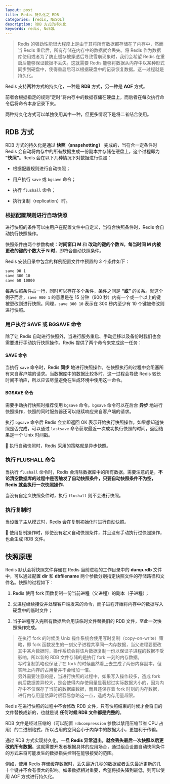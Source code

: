 ```yaml
---
layout: post
title: Redis 持久化之 RDB
categories: [redis, NoSQL]
description: RDB 方式的持久化
keywords: redis, NoSQL
---
```


> Redis 的强劲性能很大程度上是由于其将所有数据都存储在了内存中，然而当 Redis 重启后，所有存储在内存中的数据就会丢失。将 Redis 作为数据库使用或者为了防止缓存被穿透后导致雪崩现象时，我们会希望 Redis 在重启后能够保证数据不丢失。这就需要 Redis 能够将数据从内存中以某种形式同步到硬盘中，使得重启后可以根据硬盘中的记录恢复数据。这一过程就是持久化。

Redis 支持两种方式的持久化，一种是 **RDB** 方式，另一种是 **AOF** 方式。

前者会根据指定的规则“定时”将内存中的数据存储在硬盘上，而后者在每次执行命令后将命令本身记录下来。

两种持久化方式可以单独使用其中一种，但更多情况下是将二者结合使用。

## RDB 方式

RDB 方式的持久化是通过 **快照（snapshotting）** 完成的，当符合一定条件时 Redis 会自动将内存中的所有数据生成一份副本并存储在硬盘上，这个过程即为 **"快照"**。Redis 会在以下几种情况下对数据进行快照：

* 根据配置规则进行自动快照；

* 用户执行 `save` 或 `bgsave` 命令；

* 执行 `flushall` 命令；

* 执行复制（replication）时。

### 根据配置规则进行自动快照

进行快照的条件可以由用户在配置文件中自定义，当符合快照条件时，Redis 会自动执行快照操作。

快照条件由两个参数构成：**时间窗口 M** 和 **改动的键的个数 N**。**每当时间 M 内被更改的键的个数大于 N 时**，即符合自动快照条件。

Redis 安装目录中包含的样例配置文件中预置的 3 个条件如下：

```bash
save 90 1
save 300 10
save 60 10000
```

每条快照条件占一行，同时可以存在多个条件，条件之间是 **“或”** 的关系。就这个例子而言，`save 900 1` 的意思是在 15 分钟（900 秒）内有一个或一个以上的键被更改则进行快照。同理，`save 300 10` 表示在 300 秒内至少有 10 个键被修改则进行快照。

### 用户执行 SAVE 或 BGSAVE 命令

除了让 Redis 自动进行快照外，当进行服务重启、手动迁移以及备份时我们也会需要进行手动执行快照操作。Redis 提供了两个命令来完成这一任务：

#### SAVE 命令

当执行 `save` 命令时，Redis **同步** 地进行快照操作，在快照执行的过程中会阻塞所有来自客户端的请求。当数据库中的数据比较多时，这一过程会导致 Redis 较长时间不响应，所以应该尽量避免在生成环境中使用这一命令。

#### BGSAVE 命令

需要手动执行快照时推荐使用 `bgsave` 命令。`bgsave` 命令可以在后台 **异步** 地进行快照操作，快照的同时服务器还可以继续响应来自客户端的请求。

执行 `bgsave` 命令后 Redis 会立即返回 OK 表示开始执行快照操作，如果想知道快照是否完成，可以通过 `lastsave` 命令获取最近一次成功执行快照的时间，返回结果是一个 Unix 时间戳。

:memo: 执行自动快照时，Redis 采用的策略就是异步快照。

### 执行 FLUSHALL 命令

当执行 `flushall` 命令时，Redis 会清除数据库中的所有数据。需要注意的是，**不论清空数据库的过程中是否触发了自动快照条件，只要自动快照条件不为空，Redis 就会执行一次快照操作**。

当没有自定义快照条件时，执行 `flushall` 则不会进行快照。

### 执行复制时

当设置了主从模式时，Redis 会在复制初始化时进行自动快照。

:bell: 使用复制操作时，即使没有定义自动快照条件，并且没有手动执行过快照操作，也会生成 RDB 文件。

## 快照原理

Redis 默认会将快照文件存储在 Redis 当前进程的工作目录中的 **dump.rdb** 文件中，可以通过配置 **dir** 和 **dbfilename** 两个参数分别指定快照文件的存储路径和文件名。快照的过程如下：

1. Redis 使用 fork 函数复制一份当前进程（父进程）的副本（子进程）；

2. 父进程继续接受并处理客户端发来的命令，而子进程开始将内存中的数据写入硬盘中的临时文件；

3. 当子进程写入完所有数据后会用该临时文件替换旧的 RDB 文件，至此一次快照操作完成。

>在执行 fork 的时候类 Unix 操作系统会使用写时复制（copy-on-write）策略，即 fork 函数发生的一刻父子进程共享同一内存数据，当父进程要更改其中某片数据时，操作系统会将该片数据复制一份以保证子进程的数据不受影响，所以新的 RDB 文件存储的是执行 fork 一刻的内存数据。  
写时复制策略也保证了在 fork 的时候虽然看上去生成了两份内存副本，但实际上内存的占用量并不会增加一倍。  
另外需要注意的是，当进行快照的过程中，如果写入操作较多，造成 fork 前后数据差异较大，是会使得内存使用量显著超过实际数据大小的，因为内存中不仅保存了当前的数据库数据，而且还保存着 fork 时刻的内存数据，进行内存用量估算时很容易忽略这一点，造成内存用量超限。

Redis 在进行快照的过程中不会修改 RDB 文件，只有快照结束的时候才会将旧的文件替换成新的，也就是说 **任何时候 RDB 文件都是完整的**。

RDB 文件是经过压缩的（可以配置 `rdbcompression` 参数以禁用压缩节省 CPU 占用）的二进制格式，所以占用的空间会小于内存中的数据大小，更加利于传输。

通过 RDB 方式实现持久化，**一旦 Redis 异常退出，就会丢失最后一次快照以后更改的所有数据**。这就需要开发者根据具体的应用场合，通过组合设置自动快照条件的方式来将可能发生的数据损失控制在能够接受的范围。

例如，使用 Redis 存储缓存数据时，丢失最近几秒的数据或者丢失最近更新的几十个键并不会有很大的影响。如果数据相对重要，希望将损失降到最低，则可以使用 AOF 方式进行持久化。
